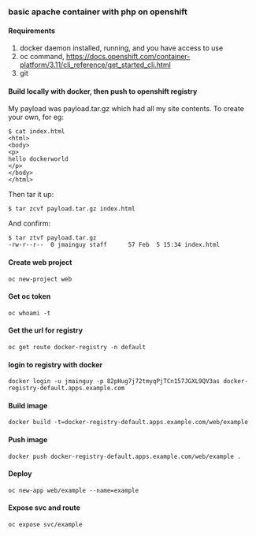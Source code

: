 ### basic apache container with php on openshift

#### Requirements
1. docker daemon installed, running, and you have access to use
2. oc command, https://docs.openshift.com/container-platform/3.11/cli_reference/get_started_cli.html
3. git

#### Build locally with docker, then push to openshift registry
My payload was payload.tar.gz which had all my site contents. To create your own, for eg:
```
$ cat index.html
<html>
<body>
<p>
hello dockerworld
</p>
</body>
</html>
```

Then tar it up:
```
$ tar zcvf payload.tar.gz index.html
```

And confirm:
```
$ tar ztvf payload.tar.gz
-rw-r--r--  0 jmainguy staff      57 Feb  5 15:34 index.html
```

#### Create web project
```oc new-project web```

#### Get oc token
```oc whoami -t```

#### Get the url for registry
```oc get route docker-registry -n default```

#### login to registry with docker
```docker login -u jmainguy -p 82pHug7j72tmyqPjTCn157JGXL9QV3as docker-registry-default.apps.example.com``` 

#### Build image
```docker build -t=docker-registry-default.apps.example.com/web/example```

#### Push image
```docker push docker-registry-default.apps.example.com/web/example .```

#### Deploy
```oc new-app web/example --name=example```

#### Expose svc and route
```oc expose svc/example```
